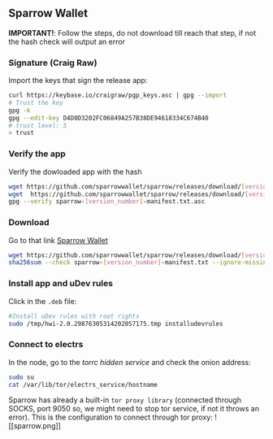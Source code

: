 ## Sparrow Wallet
**IMPORTANT!**: Follow the steps, do not download till reach that step, if not the hash check will output an error
### Signature (Craig Raw)
Import the keys that sign the release app:
```bash
curl https://keybase.io/craigraw/pgp_keys.asc | gpg --import
# Trust the key
gpg -k
gpg --edit-key D4D0D3202FC06849A257B38DE94618334C674B40
# trust level: 5
> trust
```
### Verify the app
Verify the dowloaded app with the hash
```bash
wget https://github.com/sparrowwallet/sparrow/releases/download/[version_number]/sparrow-[version_number]-manifest.txt
wget  https://github.com/sparrowwallet/sparrow/releases/download/[version_number]/sparrow-[version_number]-manifest.txt.asc
gpg --verify sparrow-[version_number]-manifest.txt.asc
```

### Download
Go to that link [Sparrow Wallet](https://www.sparrowwallet.com/download/)
```bash
wget https://github.com/sparrowwallet/sparrow/releases/download/[version_number]/sparrow_[version_number]-1_amd64.deb
sha256sum --check sparrow-[version_number]-manifest.txt --ignore-missing
```

### Install app and uDev rules
Click in the `.deb` file:
```bash
#Install uDev rules with root rights
sudo /tmp/hwi-2.0.29876305314202057175.tmp installudevrules
```

### Connect to electrs
In the node, go to the *torrc hidden service* and check the onion address:
```bash
sudo su
cat /var/lib/tor/electrs_service/hostname
```
Sparrow has already a built-in `tor proxy library` (connected through SOCKS, port 9050 so, we might need to stop tor service, if not it throws an error). This is the configuration to connect through tor proxy:
![[sparrow.png]]
